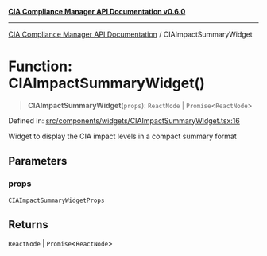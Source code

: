 [**CIA Compliance Manager API Documentation v0.6.0**](../README.md)

***

[CIA Compliance Manager API Documentation](../globals.md) / CIAImpactSummaryWidget

# Function: CIAImpactSummaryWidget()

> **CIAImpactSummaryWidget**(`props`): `ReactNode` \| `Promise`\<`ReactNode`\>

Defined in: [src/components/widgets/CIAImpactSummaryWidget.tsx:16](https://github.com/Hack23/cia-compliance-manager/blob/main/src/components/widgets/CIAImpactSummaryWidget.tsx#L16)

Widget to display the CIA impact levels in a compact summary format

## Parameters

### props

`CIAImpactSummaryWidgetProps`

## Returns

`ReactNode` \| `Promise`\<`ReactNode`\>
